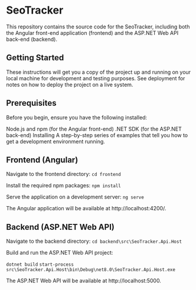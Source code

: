 # SeoTracker
This repository contains the source code for the SeoTracker, including both the Angular front-end application (frontend) and the ASP.NET Web API back-end (backend).

## Getting Started
These instructions will get you a copy of the project up and running on your local machine for development and testing purposes. See deployment for notes on how to deploy the project on a live system.

## Prerequisites
Before you begin, ensure you have the following installed:

Node.js and npm (for the Angular front-end)
.NET SDK (for the ASP.NET back-end)
Installing
A step-by-step series of examples that tell you how to get a development environment running.

## Frontend (Angular)
Navigate to the frontend directory:
`cd frontend`

Install the required npm packages:
`npm install`

Serve the application on a development server:
`ng serve`

The Angular application will be available at http://localhost:4200/.

## Backend (ASP.NET Web API)
Navigate to the backend directory:
`cd backend\src\SeoTracker.Api.Host`

Build and run the ASP.NET Web API project:

`dotnet build`
`start-process src\SeoTracker.Api.Host\bin\Debug\net8.0\SeoTracker.Api.Host.exe`

The ASP.NET Web API will be available at http://localhost:5000.
